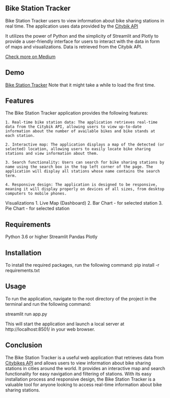 ## Bike Station Tracker
Bike Station Tracker users to view information about bike sharing stations in real time. The application uses data provided by the [Citybik API](http://api.citybik.es/v2/networks)

It utilizes the power of Python and the simplicity of Streamlit and Plotly to provide a user-friendly interface for users to interact with the data in form of maps and visualizations. Data is retrieved from the Citybik API.

[Check more on Medium](https://medium.com/@ajosegun_/real-time-dashboard-in-python-b8c9a9c4e050)

## Demo
[Bike Station Tracker](https://ajosegun-bikestationtracker.streamlit.app/) Note that it might take a while to load the first time.

## Features
The Bike Station Tracker application provides the following features:

	1. Real-time bike station data: The application retrieves real-time data from the Citybik API, allowing users to view up-to-date information about the number of available bikes and bike stands at each station.

	2. Interactive map: The application displays a map of the detected (or selected) location, allowing users to easily locate bike sharing stations and view information about them.

	3. Search functionality: Users can search for bike sharing stations by name using the search box in the top left corner of the page. The application will display all stations whose name contains the search term.

	4. Responsive design: The application is designed to be responsive, meaning it will display properly on devices of all sizes, from desktop computers to mobile phones.

Visualizations
	1. Live Map (Dashboard)
	2. Bar Chart - for selected station
	3. Pie Chart - for selected station

## Requirements
Python 3.6 or higher Streamlit Pandas Plotly 

## Installation
To install the required packages, run the following command: pip install -r requirements.txt

## Usage
To run the application, navigate to the root directory of the project in the terminal and run the following command:

streamlit run app.py

This will start the application and launch a local server at http://localhost:8501/ in your web browser.

## Conclusion
The Bike Station Tracker is a useful web application that retrieves data from [Citybikes API](http://api.citybik.es/v2/networks) and allows users to view information about bike sharing stations in cities around the world. 
It provides an interactive map and search functionality for easy navigation and filtering of stations. With its easy installation process and responsive design, the Bike Station Tracker is a valuable tool for anyone looking to access real-time information about bike sharing stations.
